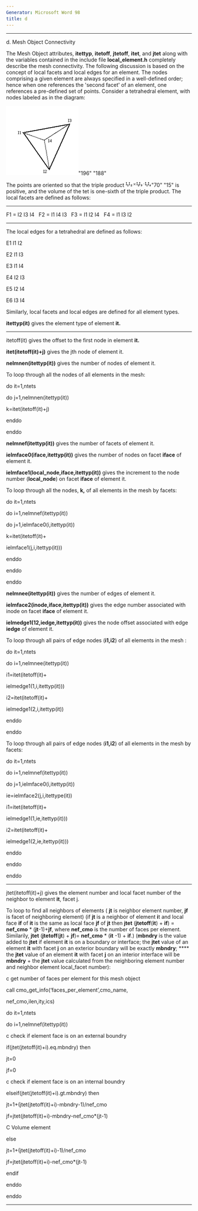 ```yaml
---
Generator: Microsoft Word 98
title: d
---
```


******

d\. Mesh Object Connectivity

The Mesh Object attributes, **itettyp**, **itetoff**, **jtetoff**,
**itet**, and **jtet** along with the variables contained in the include
file **local\_element.h** completely describe the mesh connectivity. The
following discussion is based on the concept of local facets and local
edges for an element. The nodes comprising a given element are always
specified in a well-defined order; hence when one references the 'second
facet' of an element, one references a pre-defined set of points.
Consider a tetrahedral element, with nodes labeled as in the diagram:

![](Image232.gif)"196" "188"

The points are oriented so that the triple product
![](Image233.gif)"70" "15" is positive, and the volume of
the tet is one-sixth of the triple product. The local facets are defined
as follows:

  ---- --- ---- ---- ---- ---
  F1   =   I2   I3   I4    
  F2   =   I1   I4   I3    
  F3   =   I1   I2   I4    
  F4   =   I1   I3   I2    
  ---- --- ---- ---- ---- ---

The local edges for a tetrahedral are defined as follows:

E1 I1 I2

E2 I1 I3

E3 I1 I4

E4 I2 I3

E5 I2 I4

E6 I3 I4

Similarly, local facets and local edges are defined for all element
types.

**itettyp(it)** gives the element type of element **it.**

****

itetoff(it) gives the offset to the first node in element **it.**

**itet(itetoff(it)+j)** gives the jth node of element it.

**nelmnen(itettyp(it))** gives the number of nodes of element it.

To loop through all the nodes of all elements in the mesh:

do it=1,ntets

do j=1,nelmnen(itettyp(it))

k=itet(itetoff(it)+j)

enddo

enddo

**nelmnef(itettyp(it))** gives the number of facets of element it.

**ielmface0(iface,itettyp(it))** gives the number of nodes on facet
**iface** of element it.

**ielmface1(local\_node,iface,itettyp(it))** gives the increment to the
node number (**local\_node**) on facet **iface** of element it.

To loop through all the nodes, **k,** of all elements in the mesh by
facets:

do it=1,ntets

do i=1,nelmnef(itettyp(it))

do j=1,ielmface0(i,itettyp(it))

k=itet(itetoff(it)+

ielmface1(j,i,itettyp(it)))

enddo

enddo

enddo

**nelmnee(itettyp(it))** gives the number of edges of element it.

**ielmface2(inode,iface,itettyp(it))** gives the edge number associated
with inode on facet **iface** of element it.

**ielmedge1(12,iedge,itettyp(it))** gives the node offset associated
with edge **iedge** of element it.

To loop through all pairs of edge nodes (**i1,i2**) of all elements in
the mesh :

do it=1,ntets

do i=1,nelmnee(itettyp(it))

i1=itet(itetoff(it)+

ielmedge1(1,i,itettyp(it)))

i2=itet(itetoff(it)+

ielmedge1(2,i,itettyp(it))

enddo

enddo

To loop through all pairs of edge nodes (**i1,i2**) of all elements in
the mesh by facets:

do it=1,ntets

do i=1,nelmnef(itettyp(it))

do j=1,ielmface0(i,itettyp(it))

ie=ielmface2(j,i,itettype(it))

i1=itet(itetoff(it)+

ielmedge1(1,ie,itettyp(it)))

i2=itet(itetoff(it)+

ielmedge1(2,ie,itettyp(it)))

enddo

enddo

enddo

****

jtet(itetoff(it)+j) gives the element number and local facet number of
the neighbor to element **it**, facet j.

To loop to find all neighbors of elements ( **jt** is neighbor element
number, **jf** is facet of neighboring element) (if **jt** is a neighbor
of element **i**t and local face **if** of **it** is the same as local
face **jf** of **jt** then **jtet** (**jtetoff**(**it**) + **if**) =
**nef\_cmo** \* (**jt**-1)+**jf**, where **nef\_cmo** is the number of
faces per element. Similarily, **jtet** (**jtetoff**(**jt**) + **jf**)=
**nef\_cmo** \* (**it** -1) + **if**.) (**mbndry** is the value added to
**jtet** if element **it** is on a boundary or interface; the **jtet**
value of an element **it** with facet **j** on an exterior boundary will
be exactly **mbndry**; **** the **jtet** value of an element **it** with
facet **j** on an interior interface will be **mbndry** + the **jtet**
value calculated from the neighboring element number and neighbor
element local\_facet number):

c get number of faces per element for this mesh object

call cmo\_get\_info(‘faces\_per\_element’,cmo\_name,

nef\_cmo,ilen,ity,ics)

do it=1,ntets

do i=1,nelmnef(itettyp(it))

c check if element face is on an external boundry

if(jtet(jtetoff(it)+i).eq.mbndry) then

jt=0

jf=0

c check if element face is on an internal boundry

elseif(jtet(jtetoff(it)+i).gt.mbndry) then

jt=1+(jtet(jtetoff(it)+i)-mbndry-1)/nef\_cmo

jf=jtet(jtetoff(it)+i)-mbndry-nef\_cmo\*(jt-1)

C Volume element

else

jt=1+(jtet(jtetoff(it)+i)-1)/nef\_cmo

jf=jtet(jtetoff(it)+i)-nef\_cmo\*(jt-1)

endif

enddo

enddo

****
